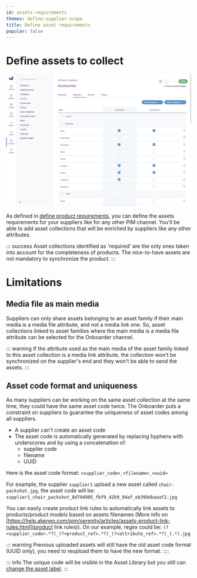 ```yaml
---
id: assets-requirements
themes: define-supplier-scope
title: Define asset requirements
popular: false
---
```


# Define assets to collect

![Define product requirements](../img/PIM_Settings_Families_SupplierAndSupplierReference.png)

As defined in [define product requirements](./define-product-requirements.html), you can define the assets requirements for your suppliers like for any other PIM channel. You'll be able to add asset collections that will be enriched by suppliers like any other attributes.


::: success
Asset collections identified as 'required' are the only ones taken into account for the completeness of products. The nice-to-have assets are not mandatory to synchronize the product.
:::

# Limitations
## Media file as main media
Suppliers can only share assets belonging to an asset family if their main media is a media file attribute, and not a media link one. So, asset collections linked to asset families where the main media is a media file attribute can be selected for the Onboarder channel.

::: warning
If the attribute used as the main media of the asset family linked to this asset collection is a media link attribute, the collection won't be synchronized on the supplier's end and they won't be able to send the assets.
:::

## Asset code format and uniqueness

As many suppliers can be working on the same asset collection at the same time, they could have the same asset code twice. The Onboarder puts a constraint on suppliers to guarantee the uniqueness of asset codes among all suppliers.
* A supplier can't create an asset code
* The asset code is automatically generated by replacing hyphens with underscores and by using a concatenation of:
  - supplier code
  - filename
  - UUID

Here is the asset code format: `<supplier_code>_<filename>_<uuid>`

For example, the supplier `supplier1` upload a new asset called `chair-packshot.jpg`, the asset code will be: `supplier1_chair_packshot_8d704905_fbf9_42b9_94af_eb399dbaaaf2.jpg`

You can easily create product link rules to automatically link assets to products/product models based on assets filenames (More info on [https://help.akeneo.com/pim/serenity/articles/assets-product-link-rules.html](product link rules)).
On our example, regex could be: `(?<supplier_code>.*?)_(?<product_ref>.*?)_(?<attribute_ref>.*?)_(.*).jpg`

::: warning
Previous uploaded assets will still have the old asset code format (UUID only), you need to reupload them to have the new format.
::::

::: info
The unique code will be visible in the Asset Library but you still can [change the asset label](https://help.akeneo.com/pim/serenity/articles/work-on-your-assets.html).
:::
